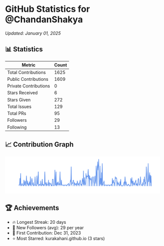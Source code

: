 # GitHub Statistics for @ChandanShakya
*Updated: January 01, 2025*

## 📊 Statistics
| Metric | Count |
|--------|--------|
| Total Contributions | 1625 |
| Public Contributions | 1609 |
| Private Contributions | 0 |
| Stars Received | 6 |
| Stars Given | 272 |
| Total Issues | 129 |
| Total PRs | 95 |
| Followers | 29 |
| Following | 13 |

## 📈 Contribution Graph

![Contribution Graph](./contribution_graph.png)

## 🏆 Achievements

- 🔥 Longest Streak: 20 days
- 👥 New Followers (avg): 29 per year
- 📅 First Contribution: Dec 31, 2023
- ⭐ Most Starred: kurakahani.github.io (3 stars)
